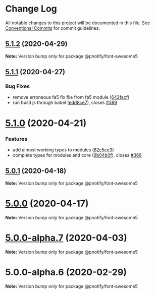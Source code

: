 # Change Log

All notable changes to this project will be documented in this file.
See [Conventional Commits](https://conventionalcommits.org) for commit guidelines.

## [5.1.2](https://github.com/sciactive/pnotify/compare/v5.1.1...v5.1.2) (2020-04-29)

**Note:** Version bump only for package @pnotify/font-awesome5





## [5.1.1](https://github.com/sciactive/pnotify/compare/v5.1.0...v5.1.1) (2020-04-27)


### Bug Fixes

* remove erroneous fa5 fix file from fa5 module ([642facf](https://github.com/sciactive/pnotify/commit/642facf218d7f71bfb3cf57ceff56709b0c58beb))
* run build js through babel ([edd8ce7](https://github.com/sciactive/pnotify/commit/edd8ce7f5e8ea008114e178dc5f0a9b08b9c7d5e)), closes [#389](https://github.com/sciactive/pnotify/issues/389)





# [5.1.0](https://github.com/sciactive/pnotify/compare/v5.0.1...v5.1.0) (2020-04-21)


### Features

* add almost working types to modules ([82c5ce3](https://github.com/sciactive/pnotify/commit/82c5ce391dfc426ab503dd39653373325c3c4c60))
* complete types for modules and core ([9b04b0f](https://github.com/sciactive/pnotify/commit/9b04b0fc76da7f9efcff7887d85e3cdfbcd66db1)), closes [#366](https://github.com/sciactive/pnotify/issues/366)





## [5.0.1](https://github.com/sciactive/pnotify/compare/v5.0.0...v5.0.1) (2020-04-18)

**Note:** Version bump only for package @pnotify/font-awesome5





# [5.0.0](https://github.com/sciactive/pnotify/compare/v5.0.0-alpha.7...v5.0.0) (2020-04-17)

**Note:** Version bump only for package @pnotify/font-awesome5





# [5.0.0-alpha.7](https://github.com/sciactive/pnotify/compare/v5.0.0-alpha.6...v5.0.0-alpha.7) (2020-04-03)

**Note:** Version bump only for package @pnotify/font-awesome5





# 5.0.0-alpha.6 (2020-02-29)

**Note:** Version bump only for package @pnotify/font-awesome5
